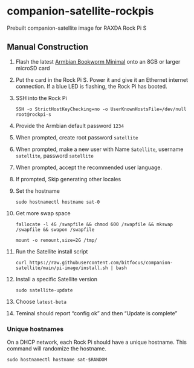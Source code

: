 # companion-satellite-rockpis
Prebuilt companion-satellite image for RAXDA Rock Pi S

## Manual Construction
1. Flash the latest [Armbian Bookworm Minimal](https://www.armbian.com/rockpi-s/) onto an 8GB or larger microSD card
2. Put the card in the Rock Pi S. Power it and give it an Ethernet internet connection. If a blue LED is flashing, the Rock Pi has booted.
3. SSH into the Rock Pi
   
     `SSH -o StrictHostKeyChecking=no -o UserKnownHostsFile=/dev/null root@rockpi-s`
   
4. Provide the Armbian default password `1234`
5. When prompted, create root password `satellite`
6. When prompted, make a new user with Name `Satellite`, username `satellite`, password `satellite`
7. When prompted, accept the recommended user language.
8. If prompted, Skip generating other locales
9. Set the hostname

    `sudo hostnamectl hostname sat-0`

10. Get more swap space

    `fallocate -l 4G /swapfile && chmod 600 /swapfile && mkswap /swapfile && swapon /swapfile`

    `mount -o remount,size=2G /tmp/`

11. Run the Satellite install script
    
    `curl https://raw.githubusercontent.com/bitfocus/companion-satellite/main/pi-image/install.sh | bash`

12. Install a specific Satellite version

    `sudo satellite-update`

13. Choose `latest-beta`

14. Teminal should report “config ok” and then “Update is complete”

### Unique hostnames
On a DHCP network, each Rock Pi should have a unique hostname. This command will randomize the hostname.

`sudo hostnamectl hostname sat-$RANDOM`

